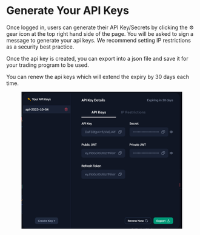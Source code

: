 # Generate Your API Keys

Once logged in, users can generate their API Key/Secrets by clicking the :gear: gear icon at the top right hand side of the page. You will be asked to sign a message to generate your api keys. We recommend setting IP restrictions as a security best practice.&#x20;

Once the api key is created, you can export into a json file and save it for your trading program to be used.&#x20;

You can renew the api keys which will extend the expiry by 30 days each time.&#x20;

<figure><img src="../.gitbook/assets/image (1).png" alt=""><figcaption></figcaption></figure>





